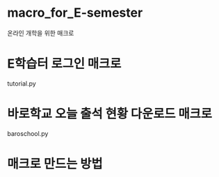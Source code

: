 # macro_for_E-semester
온라인 개학을 위한 매크로

# E학습터 로그인 매크로
tutorial.py 

# 바로학교 오늘 출석 현황 다운로드 매크로
baroschool.py

# 매크로 만드는 방법
